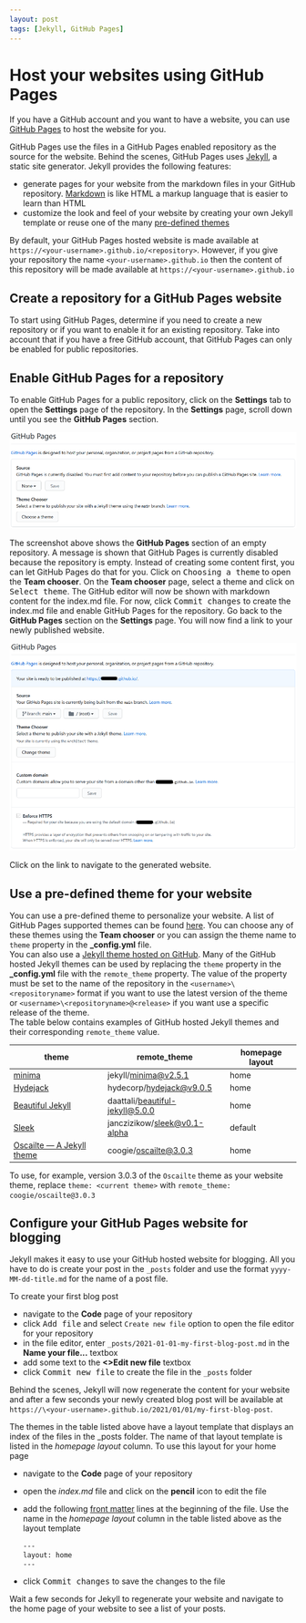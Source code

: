 ```yaml
---
layout: post
tags: [Jekyll, GitHub Pages]
---
```


# Host your websites using GitHub Pages

If you have a GitHub account and you want to have a website, you can use [GitHub Pages][1] to host the website for you.

GitHub Pages use the files in a GitHub Pages enabled repository as the source for the website. Behind the scenes, GitHub Pages uses [Jekyll][2], a static site generator. Jekyll provides the following features:

- generate pages for your website from the markdown files in your GitHub repository. [Markdown][3] is like HTML a markup language that is easier to learn than HTML
- customize the look and feel of your website by creating your own Jekyll template or reuse one of the many [pre-defined themes][4]

By default, your GitHub Pages hosted website is made available at `https://<your-username>.github.io/<repository>`. However, if you give your repository the name `<your-username>.github.io` then the content of this repository will be made available at `https://<your-username>.github.io`

## Create a repository for a GitHub Pages website

To start using GitHub Pages, determine if you need to create a new repository or if you want to enable it for an existing repository. Take into account that if you have a free GitHub account, that GitHub Pages can only be enabled for public repositories.

## Enable GitHub Pages for a repository

To enable GitHub Pages for a public repository, click on the **Settings** tab to open the **Settings** page of the repository. In the **Settings** page, scroll down until you see the **GitHub Pages** section.

![GitHub Pages settings](/img/github-pages-settings.png)

The screenshot above shows the **GitHub Pages** section of an empty repository. A message is shown that GitHub Pages is currently disabled because the repository is empty. Instead of creating some content first, you can let GitHub Pages do that for you. Click on <kbd>Choosing a theme</kbd> to open the **Team chooser**. On the **Team chooser** page, select a theme and click on <kbd>Select theme</kbd>. The GitHub editor will now be shown with markdown content for the index.md file. For now, click <kbd>Commit changes</kbd> to create the index.md file and enable GitHub Pages for the repository. Go back to the **GitHub Pages** section on the **Settings** page. You will now find a link to your newly published website.

![GitHub Pages enabled settings](/img/github-pages-enabled-settings.png)

Click on the link to navigate to the generated website.

## Use a pre-defined theme for your website

You can use a pre-defined theme to personalize your website. A list of GitHub Pages supported themes can be found [here](https://pages.github.com/themes/). You can choose any of these themes using the **Team chooser** or you can assign the theme name to `theme` property in the **_config.yml** file.  
You can also use a [Jekyll theme hosted on GitHub](https://github.com/topics/jekyll-theme). Many of the GitHub hosted Jekyll themes can be used by replacing the `theme` property in the **_config.yml** file with the `remote_theme` property. The value of the property must be set to the name of the repository in the `<username>\<repositoryname>` format if you want to use the latest version of the theme or `<username>\<repositoryname>@<release>` if you want use a specific release of the theme.  
The table below contains examples of GitHub hosted Jekyll themes and their corresponding `remote_theme` value.

| theme | remote_theme | homepage layout |
|---|---| --- |
| [minima](https://github.com/jekyll/minima) | jekyll/minima@v2.5.1 | home |
| [Hydejack](https://github.com/hydecorp/hydejack) | hydecorp/hydejack@v9.0.5 | home |
| [Beautiful Jekyll](https://github.com/daattali/beautiful-jekyll) | daattali/beautiful-jekyll@5.0.0 | home |
| [Sleek](https://github.com/janczizikow/sleek) | janczizikow/sleek@v0.1-alpha | default |
| [Oscailte — A Jekyll theme](https://github.com/coogie/oscailte) | coogie/oscailte@3.0.3 | home |

To use, for example, version 3.0.3 of the `Oscailte` theme as your website theme, replace `theme: <current theme>` with `remote_theme: coogie/oscailte@3.0.3`

## Configure your GitHub Pages website for blogging

Jekyll makes it easy to use your GitHub hosted website for blogging. All you have to do is create your post in the `_posts` folder and use the format `yyyy-MM-dd-title.md` for the name of a post file.

To create your first blog post

- navigate to the **Code** page of your repository
- click <kbd>Add file</kbd> and select `Create new file` option to open the file editor for your repository
- in the file editor, enter `_posts/2021-01-01-my-first-blog-post.md` in the **Name your file...** textbox
- add some text to the **\<>Edit new file** textbox
- click <kbd>Commit new file</kbd> to create the file in the `_posts` folder

Behind the scenes, Jekyll will now regenerate the content for your website and after a few seconds your newly created blog post will be available at `https://\<your-username>.github.io/2021/01/01/my-first-blog-post`.

The themes in the table listed above have a layout template that displays an index of the files in the _posts folder. The name of that layout template is listed in the *homepage layout* column. To use this layout for your home page

- navigate to the **Code** page of your repository
- open the *index.md* file and click on the **pencil** icon to edit the file
- add the following [front matter](https://jekyllrb.com/docs/front-matter/) lines at the beginning of the file. Use the name in the *homepage layout* column in the table listed above as the layout template

  ```
  ---
  layout: home
  ---
  ```

- click <kbd>Commit changes</kbd> to save the changes to the file

Wait a few seconds for Jekyll to regenerate your website and navigate to the home page of your website to see a list of your posts.

[1]: https://pages.github.com
[2]: https://jekyllrb.com/
[3]: https://docs.github.com/en/free-pro-team@latest/github/writing-on-github/basic-writing-and-formatting-syntax
[4]: https://jekyllrb.com/docs/themes/#pick-up-a-theme
[5]: https://docs.github.com/en/free-pro-team@latest/github/working-with-github-pages
[6]: https://github.com/jekyll
